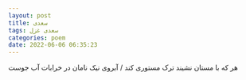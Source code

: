 ```yaml
---
layout: post
title: سعدی
tags: سعدی غزل
categories: poem
date: 2022-06-06 06:35:23
---
```


هر که با مستان نشیند ترک مستوری کند / آبروی نیک نامان در خرابات آب جوست

